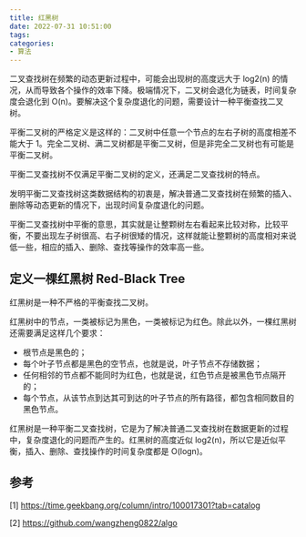 ```yaml
---
title: 红黑树
date: 2022-07-31 10:51:00
tags:
categories:
- 算法
---
```


二叉查找树在频繁的动态更新过程中，可能会出现树的高度远大于 log2(n) 的情况，从而导致各个操作的效率下降。极端情况下，二叉树会退化为链表，时间复杂度会退化到 O(n)。要解决这个复杂度退化的问题，需要设计一种平衡查找二叉树。

平衡二叉树的严格定义是这样的：二叉树中任意一个节点的左右子树的高度相差不能大于 1。完全二叉树、满二叉树都是平衡二叉树，但是非完全二叉树也有可能是平衡二叉树。

平衡二叉查找树不仅满足平衡二叉树的定义，还满足二叉查找树的特点。

发明平衡二叉查找树这类数据结构的初衷是，解决普通二叉查找树在频繁的插入、删除等动态更新的情况下，出现时间复杂度退化的问题。

平衡二叉查找树中平衡的意思，其实就是让整颗树左右看起来比较对称，比较平衡，不要出现左子树很高、右子树很矮的情况，这样就能让整颗树的高度相对来说低一些，相应的插入、删除、查找等操作的效率高一些。

## 定义一棵红黑树 Red-Black Tree
红黑树是一种不严格的平衡查找二叉树。

红黑树中的节点，一类被标记为黑色，一类被标记为红色。除此以外，一棵红黑树还需要满足这样几个要求：
- 根节点是黑色的；
- 每个叶子节点都是黑色的空节点，也就是说，叶子节点不存储数据；
- 任何相邻的节点都不能同时为红色，也就是说，红色节点是被黑色节点隔开的；
- 每个节点，从该节点到达其可到达的叶子节点的所有路径，都包含相同数目的黑色节点。

红黑树是一种平衡二叉查找树，它是为了解决普通二叉查找树在数据更新的过程中，复杂度退化的问题而产生的。红黑树的高度近似 log2(n)，所以它是近似平衡，插入、删除、查找操作的时间复杂度都是 O(logn)。


## 参考
[1] https://time.geekbang.org/column/intro/100017301?tab=catalog

[2] https://github.com/wangzheng0822/algo
